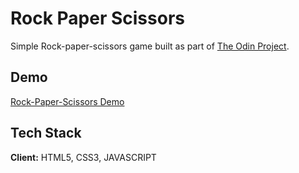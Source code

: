 
# Rock Paper Scissors

Simple Rock-paper-scissors game built as part of [The Odin Project](https://www.theodinproject.com/).


## Demo

[Rock-Paper-Scissors Demo](https://aq4rius.github.io/Rock-Paper-Scissors/)


## Tech Stack

**Client:** HTML5, CSS3, JAVASCRIPT


